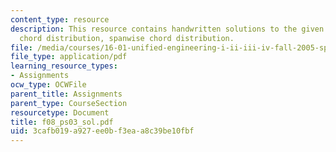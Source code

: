 ```yaml
---
content_type: resource
description: This resource contains handwritten solutions to the given problem on
  chord distribution, spanwise chord distribution.
file: /media/courses/16-01-unified-engineering-i-ii-iii-iv-fall-2005-spring-2006/3cafb019a927ee0bf3eaa8c39be10fbf_f08_ps03_sol.pdf
file_type: application/pdf
learning_resource_types:
- Assignments
ocw_type: OCWFile
parent_title: Assignments
parent_type: CourseSection
resourcetype: Document
title: f08_ps03_sol.pdf
uid: 3cafb019-a927-ee0b-f3ea-a8c39be10fbf
---
```

